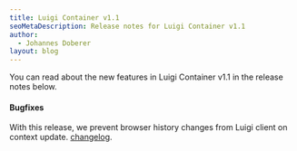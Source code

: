 ```yaml
---
title: Luigi Container v1.1
seoMetaDescription: Release notes for Luigi Container v1.1
author:
  - Johannes Doberer
layout: blog
---
```


You can read about the new features in Luigi Container v1.1 in the release notes below.

<!-- Excerpt -->

#### Bugfixes

With this release, we prevent browser history changes from Luigi client on context update. [changelog](https://github.com/luigi-project/luigi/releases/tag/container%2Fv1.1.0).